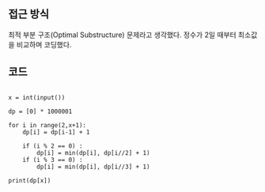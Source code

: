 ## 접근 방식
최적 부분 구조(Optimal Substructure) 문제라고 생각했다.
정수가 2일 때부터 최소값을 비교하며 코딩했다.


## 코드
<pre><code>
x = int(input())

dp = [0] * 1000001

for i in range(2,x+1):
    dp[i] = dp[i-1] + 1

    if (i % 2 == 0) :
        dp[i] = min(dp[i], dp[i//2] + 1)
    if (i % 3 == 0) :
        dp[i] = min(dp[i], dp[i//3] + 1)

print(dp[x])
</code></pre>

